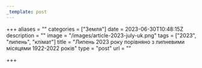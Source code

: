```yaml
---
_template: post
---
```




+++
aliases = ""
categories = ["Земля"]
date = 2023-06-30T10:48:15Z
description = ""
image = "/images/article-2023-july-uk.png"
tags = ["2023", "липень", "клiмат"]
title = "Липень 2023 року порівняно з липневими місяцями 1922-2022 років"
type = "post"
url = ""

+++

